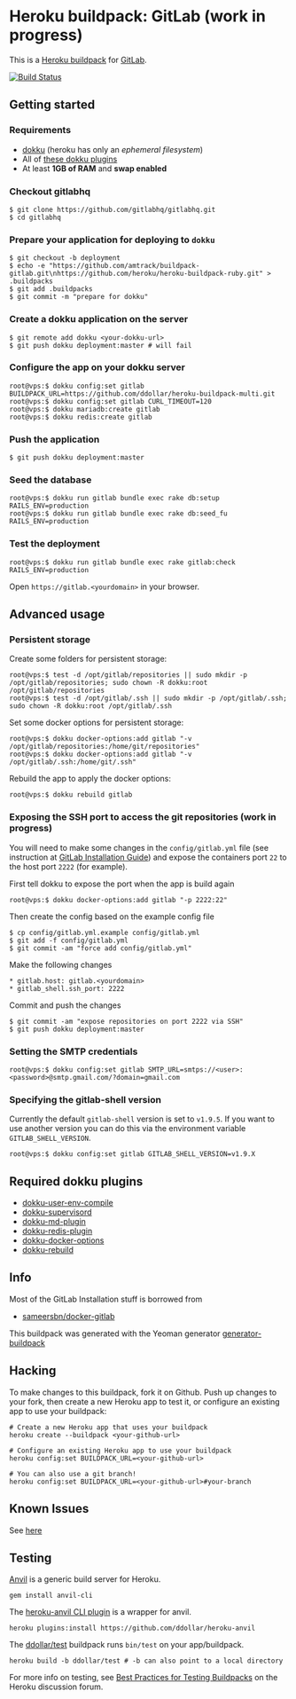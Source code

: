 # Heroku buildpack: GitLab (work in progress)

This is a [Heroku buildpack](http://devcenter.heroku.com/articles/buildpacks) for [GitLab](http://gitlab.org/).

[![Build Status](http://mrolke.de:8080/github.com/amtrack/buildpack-gitlab/status.svg?branch=master)](http://mrolke.de:8080/github.com/amtrack/buildpack-gitlab)

## Getting started

### Requirements

* [dokku](https://github.com/progrium/dokku) (heroku has only an *ephemeral filesystem*)
* All of [these dokku plugins](#requirements)
* At least **1GB of RAM** and **swap enabled**

### Checkout gitlabhq

	$ git clone https://github.com/gitlabhq/gitlabhq.git
	$ cd gitlabhq

### Prepare your application for deploying to `dokku`

	$ git checkout -b deployment
    $ echo -e "https://github.com/amtrack/buildpack-gitlab.git\nhttps://github.com/heroku/heroku-buildpack-ruby.git" > .buildpacks
	$ git add .buildpacks
	$ git commit -m "prepare for dokku"

### Create a dokku application on the server

	$ git remote add dokku <your-dokku-url>
	$ git push dokku deployment:master # will fail

### Configure the app on your dokku server

	root@vps:$ dokku config:set gitlab BUILDPACK_URL=https://github.com/ddollar/heroku-buildpack-multi.git
	root@vps:$ dokku config:set gitlab CURL_TIMEOUT=120
	root@vps:$ dokku mariadb:create gitlab
	root@vps:$ dokku redis:create gitlab

### Push the application

	$ git push dokku deployment:master

### Seed the database

	root@vps:$ dokku run gitlab bundle exec rake db:setup RAILS_ENV=production
	root@vps:$ dokku run gitlab bundle exec rake db:seed_fu RAILS_ENV=production

### Test the deployment

	root@vps:$ dokku run gitlab bundle exec rake gitlab:check RAILS_ENV=production

Open `https://gitlab.<yourdomain>` in your browser.

## Advanced usage

### Persistent storage

Create some folders for persistent storage:

	root@vps:$ test -d /opt/gitlab/repositories || sudo mkdir -p /opt/gitlab/repositories; sudo chown -R dokku:root /opt/gitlab/repositories
	root@vps:$ test -d /opt/gitlab/.ssh || sudo mkdir -p /opt/gitlab/.ssh; sudo chown -R dokku:root /opt/gitlab/.ssh

Set some docker options for persistent storage:

	root@vps:$ dokku docker-options:add gitlab "-v /opt/gitlab/repositories:/home/git/repositories"
	root@vps:$ dokku docker-options:add gitlab "-v /opt/gitlab/.ssh:/home/git/.ssh"

Rebuild the app to apply the docker options:

	root@vps:$ dokku rebuild gitlab

### Exposing the SSH port to access the git repositories (work in progress)

You will need to make some changes in the `config/gitlab.yml` file (see instruction at [GitLab Installation Guide](https://github.com/gitlabhq/gitlabhq/blob/master/doc/install/installation.md#user-content-custom-ssh-connection))
and expose the containers port `22` to the host port `2222` (for example).

First tell dokku to expose the port when the app is build again

	root@vps:$ dokku docker-options:add gitlab "-p 2222:22"

Then create the config based on the example config file

	$ cp config/gitlab.yml.example config/gitlab.yml
	$ git add -f config/gitlab.yml
	$ git commit -am "force add config/gitlab.yml"

Make the following changes

	* gitlab.host: gitlab.<yourdomain>
	* gitlab_shell.ssh_port: 2222

Commit and push the changes

	$ git commit -am "expose repositories on port 2222 via SSH"
	$ git push dokku deployment:master

### Setting the SMTP credentials

	root@vps:$ dokku config:set gitlab SMTP_URL=smtps://<user>:<password>@smtp.gmail.com/?domain=gmail.com

### Specifying the gitlab-shell version

Currently the default `gitlab-shell` version is set to `v1.9.5`. If you want to use another version you can do this via the environment variable `GITLAB_SHELL_VERSION`.

	root@vps:$ dokku config:set gitlab GITLAB_SHELL_VERSION=v1.9.X

## <a name="requirements"></a>Required dokku plugins

 * [dokku-user-env-compile](https://github.com/musicglue/dokku-user-env-compile)
 * [dokku-supervisord](https://github.com/statianzo/dokku-supervisord)
 * [dokku-md-plugin](https://github.com/Kloadut/dokku-md-plugin)
 * [dokku-redis-plugin](https://github.com/luxifer/dokku-redis-plugin)
 * [dokku-docker-options](https://github.com/dyson/dokku-docker-options)
 * [dokku-rebuild](https://github.com/scottatron/dokku-rebuild)

## Info

Most of the GitLab Installation stuff is borrowed from

 * [sameersbn/docker-gitlab](https://github.com/sameersbn/docker-gitlab)

This buildpack was generated with the Yeoman generator [generator-buildpack](https://github.com/amtrack/generator-buildpack)

Hacking
-------

To make changes to this buildpack, fork it on Github. Push up changes to your fork, then create a new Heroku app to test it, or configure an existing app to use your buildpack:

```
# Create a new Heroku app that uses your buildpack
heroku create --buildpack <your-github-url>

# Configure an existing Heroku app to use your buildpack
heroku config:set BUILDPACK_URL=<your-github-url>

# You can also use a git branch!
heroku config:set BUILDPACK_URL=<your-github-url>#your-branch
```

## Known Issues

See [here](https://github.com/amtrack/buildpack-gitlab/wiki/KnownIssues)

## Testing

[Anvil](https://github.com/ddollar/anvil) is a generic build server for Heroku.

```
gem install anvil-cli
```

The [heroku-anvil CLI plugin](https://github.com/ddollar/heroku-anvil) is a wrapper for anvil.

```
heroku plugins:install https://github.com/ddollar/heroku-anvil
```

The [ddollar/test](https://github.com/ddollar/buildpack-test) buildpack runs `bin/test` on your app/buildpack.

```
heroku build -b ddollar/test # -b can also point to a local directory
```

For more info on testing, see [Best Practices for Testing Buildpacks](https://discussion.heroku.com/t/best-practices-for-testing-buildpacks/294) on the Heroku discussion forum.

